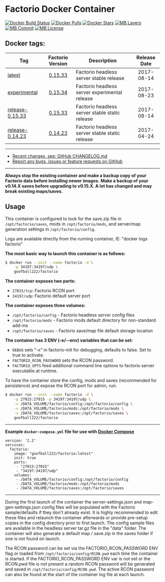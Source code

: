 # Factorio Docker Container

[![Docker Build Status](https://img.shields.io/docker/build/goofball222/factorio.svg)](https://hub.docker.com/r/goofball222/factorio/) [![Docker Pulls](https://img.shields.io/docker/pulls/goofball222/factorio.svg)](https://hub.docker.com/r/goofball222/factorio/) [![Docker Stars](https://img.shields.io/docker/stars/goofball222/factorio.svg)](https://hub.docker.com/r/goofball222/factorio/) [![MB Layers](https://images.microbadger.com/badges/image/goofball222/factorio.svg)](https://microbadger.com/images/goofball222/factorio) [![MB Commit](https://images.microbadger.com/badges/commit/goofball222/factorio.svg)](https://microbadger.com/images/goofball222/factorio) [![MB License](https://images.microbadger.com/badges/license/goofball222/factorio.svg)](https://microbadger.com/images/goofball222/factorio)

## Docker tags:
| Tag | Factorio Version | Description | Release Date |
| --- | :---: | --- | :---: |
| [latest](https://github.com/goofball222/factorio/blob/master/stable/Dockerfile) | [0.15.33](https://forums.factorio.com/51695) | Factorio headless server stable release | 2017-08-14 |
| [experimental](https://github.com/goofball222/factorio/blob/master/experimental/Dockerfile) | [0.15.34](https://forums.factorio.com/52108) | Factorio headless server experimental release | 2017-08-23 |
| [release-0.15.33](https://github.com/goofball222/factorio/releases/tag/0.15.31) | [0.15.33](https://forums.factorio.com/51695) | Factorio headless server stable static release | 2017-08-14 |
| [release-0.14.23](https://github.com/goofball222/factorio/releases/tag/0.14.23) | [0.14.23](https://forums.factorio.com/44504) | Factorio headless server stable static release | 2017-04-24 |

---

* [Recent changes, see: GitHub CHANGELOG.md](https://github.com/goofball222/factorio/blob/master/CHANGELOG.md)
* [Report any bugs, issues or feature requests on GitHub](https://github.com/goofball222/factorio/issues)

---

**Always stop the existing container and make a backup copy of your Factorio data before installing newer images.**
**Make a backup of your v0.14.X saves before upgrading to v0.15.X. A lot has changed and may break existing maps/saves.**

## Usage

This container is configured to look for the save.zip file in `/opt/factorio/saves`,
mods in `/opt/factorio/mods`, and server/map generation settings in `/opt/factorio/config`.

Logs are available directly from the running container, IE: "docker logs factorio"

**The most basic way to launch this container is as follows:**
```bash
$ docker run --init --name factorio -d \
    -p 34197:34197/udp \
    goofball222/factorio
```

**The container exposes two ports:**
* `27015/tcp`: Factorio RCON port
* `34197/udp`: Factorio default server port

**The container exposes three volumes:**
* `/opt/factorio/config` - Factorio headless server config files
* `/opt/factorio/mods` - Factorio mods default directory for non-standard add-ins
* `/opt/factorio/saves` - Factorio save/map file default storage location

**The container has 3 ENV (-e/--env) variables that can be set:**
* `DEBUG` sets "-x" in factorio-init for debugging, defaults to false. Set to true to activate.
* `FACTORIO_RCON_PASSWORD` sets the RCON password.
* `FACTORIO_OPTS` feed additional command line options to factorio server executable at runtime.
        

To have the container store the config, mods and saves (recommended for persistence)
and expose the RCON port for admin, run:

```bash
$ docker run --init --name factorio -d \
    -p 27015:27015 -p 34197:34197/udp \
    -v /DATA_VOLUME/factorio/config:/opt/factorio/config \
    -v /DATA_VOLUME/factorio/mods:/opt/factorio/mods \
    -v /DATA_VOLUME/factorio/saves:/opt/factorio/saves \
	goofball222/factorio
```
---

**Example `docker-compose.yml` file for use with [Docker Compose](https://docs.docker.com/compose/)**

```
version: '2.2'
services:
  factorio:
    image: "goofball222/factorio:latest"
    init: true
    ports:
     - "27015:27015"
     - "34197:34197/udp"
    volumes:
     - /DATA_VOLUME/factorio/config:/opt/factorio/config
     - /DATA_VOLUME/factorio/mods:/opt/factorio/mods
     - /DATA_VOLUME/factorio/saves:/opt/factorio/saves
```
---

During the first launch of the container the server-settings.json and map-gen-settings.json config files will be populated with the Factorio sample/defaults if they don't already exist. It is highly recommended to edit these files and relaunch the container afterwards or provide pre-setup copies in the config directory prior to first launch. The config sample files are available in the headless server tar.gz file in the "data" folder. The container will also generate a default map / save.zip in the saves folder if one is not found on launch.

The RCON password can be set via the FACTORIO_RCON_PASSWORD ENV flag or loaded from `/opt/factorio/config/RCON.pwd` each time the container is started. If the FACTORIO_RCON_PASSWORD ENV var is not set or the RCON.pwd file is not present a random RCON password will be generated and saved in `/opt/factorio/config/RCON.pwd`. The active RCON password can also be found at the start of the container log file at each launch.

[//]: # (Licensed under the Apache 2.0 license)
[//]: # (Copyright 2017 The Goofball - goofball222@gmail.com)
